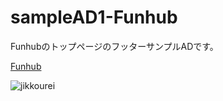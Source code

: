 # sampleAD1-Funhub
FunhubのトップページのフッターサンプルADです。

[Funhub](https://funhub-univ.firebaseapp.com/)

![jikkourei](/output.gif)
